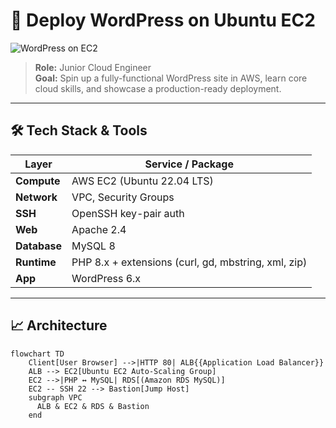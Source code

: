 # 🚀 Deploy WordPress on Ubuntu EC2

![WordPress on EC2](./assets/wordpress-ec2-banner.png)

> **Role:** Junior Cloud Engineer  
> **Goal:** Spin up a fully-functional WordPress site in AWS, learn core cloud skills, and showcase a production-ready deployment.

---

## 🛠️ Tech Stack & Tools

| Layer        | Service / Package            |
|--------------|------------------------------|
| **Compute**  | AWS EC2 (Ubuntu 22.04 LTS)   |
| **Network**  | VPC, Security Groups         |
| **SSH**      | OpenSSH key-pair auth        |
| **Web**      | Apache 2.4                   |
| **Database** | MySQL 8                      |
| **Runtime**  | PHP 8.x + extensions (curl, gd, mbstring, xml, zip) |
| **App**      | WordPress 6.x                |

---

## 📈 Architecture

```mermaid
flowchart TD
    Client[User Browser] -->|HTTP 80| ALB{{Application Load Balancer}}
    ALB --> EC2[Ubuntu EC2 Auto-Scaling Group]
    EC2 -->|PHP ↔ MySQL| RDS[(Amazon RDS MySQL)]
    EC2 -- SSH 22 --> Bastion[Jump Host]
    subgraph VPC
      ALB & EC2 & RDS & Bastion
    end

